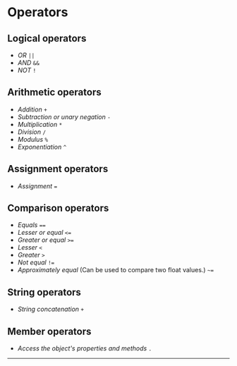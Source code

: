 # Operators

## Logical operators

* _OR_ `||`
* _AND_ `&&`
* _NOT_ `!`

## Arithmetic operators

* _Addition_ `+`
* _Subtraction or unary negation_ `-`
* _Multiplication_ `*`
* _Division_ `/`
* _Modulus_ `%`
* _Exponentiation_ `^`

## Assignment operators

* _Assignment_ `=`

## Comparison operators

* _Equals_ `==`
* _Lesser or equal_ `<=`
* _Greater or equal_ `>=`
* _Lesser_ `<`
* _Greater_ `>`
* _Not equal_ `!=`
* _Approximately equal_ (Can be used to compare two float values.) `~=`

## String operators

* _String concatenation_ `+`

## Member operators

* _Access the object's properties and methods_ `.`

---